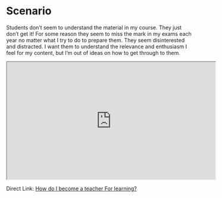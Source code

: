 # Scenario <!-- {docsify-ignore} -->

Students don’t seem to understand the material in my course. They just don’t get it! For some reason they seem to miss the mark in my exams each year no matter what I try to do to prepare them. They seem disinterested and distracted. I want them to understand the relevance and enthusiasm I feel for my content, but I’m out of ideas on how to get through to them.

<div class="video-container-4by3"><iframe width="560" height="315" src="https://www.youtube.com/embed/g0K7NRONiRI"></iframe></div>

Direct Link: [How do I become a teacher For learning?](https://www.youtube.com/watch?v=g0K7NRONiRI)
